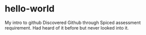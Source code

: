 # hello-world
My intro to github
Discovered Github through Spiced assessment requirement. Had heard of it before but never looked into it.
